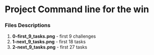 # Project Command line for the win

### Files Descriptions

1. **0-first_9_tasks.png** - first 9 challenges
2. **1-next_9_tasks.png** - first 18 tasks
3. **2-next_9_tasks.png** - first 27 tasks
